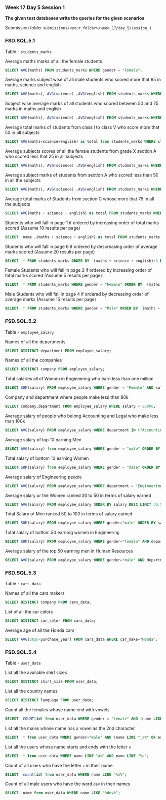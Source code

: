 ### Week 17 Day 5 Session 1

**The given test databases write the queries for the given scenarios**

Submission folder `submissions/<your_folder>/week_17/day_5/session_1`

### FSD.SQL.5.1

Table - `students_marks`

Average maths marks of all the female students

```sql
SELECT AVG(maths) FROM students_marks WHERE gender = "Female";

```

Average marks subject wise of all male students who scored more that 85 in maths, science and english

```sql
SELECT AVG(maths), AVG(science) ,AVG(english) FROM students_marks WHERE gender = "male" AND maths > 85 AND science > 85 AND english > 85;
```

Subject wise average marks of all students who scored between 50 and 75 marks in maths and english

```sql
SELECT AVG(maths), AVG(science) ,AVG(english) FROM students_marks WHERE gender = "male" AND maths BETWEEN 50 AND 75  AND english BETWEEN 50 AND 75;
```

Average total marks of students from class I to class V who score more that 50 in all subjects

```sql
SELECT AVG(maths+science+english) as total from students_marks WHERE class IN("I","II","III","IV","V") AND maths > 50 AND science > 50 AND english > 50;

```

Average subjects scores of all the female students from grade X  section A who scored  less that 25 in all subjects

```sql
SELECT AVG(maths), AVG(science) ,AVG(english) FROM students_marks WHERE gender = "female" AND maths <25   AND english < 25 AND science < 25 AND class = "X";
```


Average subject marks of students from section A who scored less than 50 in all the subjects

```sql
SELECT AVG(maths), AVG(science) ,AVG(english) FROM students_marks WHERE  maths <50   AND english < 50 AND science < 50 AND section = "A";
```

Average total marks of Students from section C whose more that 75 in all the subjects

```sql
SELECT AVG(maths + science + english) as total FROM students_marks WHERE  maths >75   AND english > 75 AND science > 75 AND section = "C";
```

Students who will fall in page 1 if ordered by increasing order of total marks scored (Assume 10 results per page)

```sql
SELECT  name ,(maths + science + english) as total FROM students_marks ORDER BY total DESC LIMIT 10;
```

Students who will fall in page 6 if ordered by descreasing order of average marks scored (Assume 20 results per page)

```sql
SELECT  * FROM students_marks ORDER BY  (maths + science + english)/3 DESC LIMIT 100,20;
```


Female Students who will fall in page 2 if ordered by increasing order of total marks scored (Assume 5 results per page)

```sql
SELECT  * FROM students_marks WHERE gender = "Female" ORDER BY  (maths + science + english) ASC LIMIT 5,5;
```

Male Students who will fall in page 4 if ordered by decreasing order of average marks (Assume 15 results per page)

```sql
SELECT  * FROM students_marks WHERE gender = "Male" ORDER BY  (maths + science + english)/3 DESC LIMIT 45,15;
```

### FSD.SQL.5.2

Table - `employee_salary`

Names of all the departments

```sql
SELECT DISTINCT department FROM employee_salary;

```

Names of all the companies

```sql
SELECT DISTINCT company FROM employee_salary;
```

Total salaries all of Women in Engineering who earn less than one million

```sql
SELECT SUM(salary) FROM employee_salary WHERE gender = "Female" AND salary < 1000000;
```

Company and department where people make less than 80k

```sql
SELECT company,department FROM employee_salary WHERE salary < 80000;
```

Average salary of people who belong Accounting and Legal who make less than 100k 

```sql
SELECT AVG(salary) FROM employee_salary WHERE department IN ("Accounting","Legal") AND salary < 100000;
```

Average salary of top 10 earning Men

```sql
SELECT AVG(salary) from employee_salary WHERE gender = "male" ORDER BY salary DESC LIMIT 10;
```

Total salary of bottom 10 earning Women

```sql
SELECT SUM(salary) from employee_salary WHERE gender = "male" ORDER BY salary ASC LIMIT 10;
```

Average salary of  Engineering people

```sql
SELECT AVG(salary) FROM employee_salary WHERE department = "Engineering";
```

Average salary or the Women ranked 30 to 50 in terms of salary earned

```sql
SELECT AVG(salary) FROM employee_salary ORDER BY salary DESC LIMIT 30,50;
```

Total Salary of Men ranked 50 to 100 in terms of salary earned

```sql
SELECT SUM(salary) FROM employee_salary WHERE gender="male" ORDER BY salary DESC LIMIT 50,100;
```

Total salary of bottom 50 earning women in Engineering

```sql
SELECT SUM(salary) FROM employee_salary WHERE gender="female" AND department = "Engineering" ORDER BY salary ASC LIMIT 50;
```

Average salary of the top 50 earning men in Human Resources

```sql
SELECT AVG(salary) FROM employee_salary WHERE gender="male" AND department = "Human Resources" ORDER BY salary DESC LIMIT 50;
```

### FSD.SQL.5.3

Table - `cars_data`

Names of all the cars makers
```sql
SELECT DISTINCT company FROM cars_data; 
```

List of all the car colors
```sql
SELECT DISTINCT car_color FROM cars_data; 
```

Average age of all the Honda cars 
```sql
SELECT AVG(2020-purchase_year) FROM cars_data WHERE car_make="Honda";
```


### FSD.SQL.5.4

Table - `user_data`

List all the available shirt sizes

```sql
SELECT DISTINCT shirt_size FROM user_data;

```

List all the country names 

```sql
SELECT DISTINCT language FROM user_data;

```

Count all the females whose name end with vowels

```sql
SELECT  COUNT(id) from user_data WHERE gender = "female" AND (name LIKE "%a" OR name LIKE "%e" OR name LIKE "%o" OR name LIKE  "%i" OR name LIKE  "%u");
```

List all the males whose name has a vowel as the 2nd character

```sql
SELECT  * from user_data WHERE gender="male" AND (name LIKE "_a%" OR name LIKE "_e%" OR name LIKE "_o%" OR name LIKE  "_i%" OR name LIKE  "_u%");
```

List all the users whose name starts and ends with the letter `a`

```sql
SELECT  * from user_data WHERE name LIKE "a%" AND name LIKE "%a";
```

Count of all users who have the letter `z` in their name

```sql
SELECT  count(id) from user_data WHERE name LIKE "%z%";
```

Count of all male users who have the word `dev` in their names

```sql
SELECT  name from user_data WHERE name LIKE "%dev%";
```